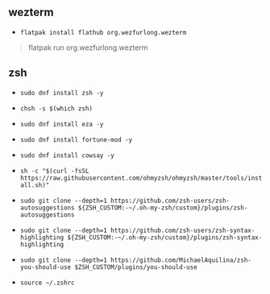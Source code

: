 ## wezterm

- `flatpak install flathub org.wezfurlong.wezterm`

> flatpak run org.wezfurlong.wezterm

## zsh

- `sudo dnf install zsh -y`
- `chsh -s $(which zsh)`

- `sudo dnf install eza -y`
- `sudo dnf install fortune-mod -y`
- `sudo dnf install cowsay -y`
- `sh -c "$(curl -fsSL https://raw.githubusercontent.com/ohmyzsh/ohmyzsh/master/tools/install.sh)"`
- `sudo git clone --depth=1 https://github.com/zsh-users/zsh-autosuggestions ${ZSH_CUSTOM:-~/.oh-my-zsh/custom}/plugins/zsh-autosuggestions`
- `sudo git clone --depth=1 https://github.com/zsh-users/zsh-syntax-highlighting ${ZSH_CUSTOM:-~/.oh-my-zsh/custom}/plugins/zsh-syntax-highlighting`
- `sudo git clone --depth=1 https://github.com/MichaelAquilina/zsh-you-should-use $ZSH_CUSTOM/plugins/you-should-use`
- `source ~/.zshrc`
